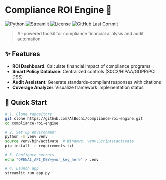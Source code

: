 # Compliance ROI Engine 🚀

![Python](https://img.shields.io/badge/python-3.8%2B-blue)
![Streamlit](https://static.streamlit.io/badges/streamlit_badge_black_white.svg)
![License](https://img.shields.io/badge/license-MIT-green)
![GitHub Last Commit](https://img.shields.io/github/last-commit/AlBochi/compliance-roi-engine)

> AI-powered toolkit for compliance financial analysis and audit automation

## ✨ Features

- **ROI Dashboard**: Calculate financial impact of compliance programs
- **Smart Policy Database**: Centralized controls (SOC2/HIPAA/GDPR/PCI DSS)
- **Audit Assistant**: Generate standards-compliant responses with citations
- **Coverage Analyzer**: Visualize framework implementation status

## 🚀 Quick Start

```bash
# 1. Clone repository
git clone https://github.com/AlBochi/compliance-roi-engine.git
cd compliance-roi-engine

# 2. Set up environment
python -m venv venv
source venv/bin/activate  # Windows: venv\Scripts\activate
pip install -r requirements.txt

# 3. Configure secrets
echo "OPENAI_API_KEY=your_key_here" > .env

# 4. Launch app
streamlit run app.py

